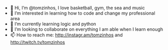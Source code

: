 - 👋 Hi, I’m @tomzinhos, I love basketball, gym, the sea and music
- 👀 I’m interested in learning how to code and change my professional area
- 🌱 I’m currently learning logic and python
- 💞️ I’m looking to collaborate on everything I am able when I learn enough
- 📫 How to reach me: http://instagr.am/tomzinhos and http://twitch.tv/tomzinhos

<!---
tomzinhos/tomzinhos is a ✨ special ✨ repository because its `README.md` (this file) appears on your GitHub profile.
You can click the Preview link to take a look at your changes.
--->
